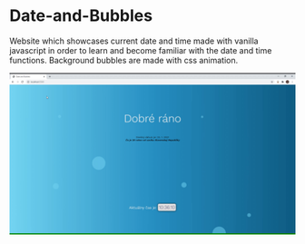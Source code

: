 # Date-and-Bubbles

Website which showcases current date and time made with vanilla javascript in order to learn and become familiar with the date and time functions.
Background bubbles are made with css animation.

![Gif of the app](https://github.com/Jakub1888/Date-and-Bubbles/blob/master/gif/Date-and-Bubbles-Google-Chrome-2.gif)
